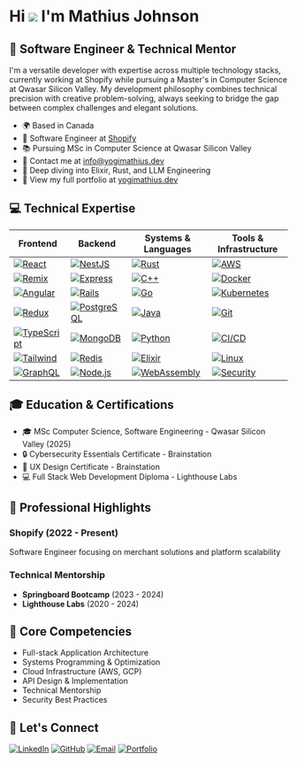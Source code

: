 # Hi ![](https://user-images.githubusercontent.com/18350557/176309783-0785949b-9127-417c-8b55-ab5a4333674e.gif) I'm Mathius Johnson

## 🚀 Software Engineer & Technical Mentor

I'm a versatile developer with expertise across multiple technology stacks, currently working at Shopify while pursuing a Master's in Computer Science at Qwasar Silicon Valley. My development philosophy combines technical precision with creative problem-solving, always seeking to bridge the gap between complex challenges and elegant solutions.

* 🌍 Based in Canada
* 💼 Software Engineer at [Shopify](https://shopify.com)
* 📚 Pursuing MSc in Computer Science at Qwasar Silicon Valley
* 📧 Contact me at [info@yogimathius.dev](mailto:info@yogimathius.dev)
* 🧠 Deep diving into Elixir, Rust, and LLM Engineering
* 🔗 View my full portfolio at [yogimathius.dev](https://yogimathius.dev)

## 💻 Technical Expertise

| Frontend | Backend | Systems & Languages | Tools & Infrastructure |
|----------|---------|-------------------|---------------------|
| [![React](https://img.shields.io/badge/-React/Next.js-61DAFB?style=flat-square&logo=react&logoColor=black)](https://reactjs.org/) | [![NestJS](https://img.shields.io/badge/-NestJS-E0234E?style=flat-square&logo=nestjs&logoColor=white)](https://nestjs.com/) | [![Rust](https://img.shields.io/badge/-Rust-000000?style=flat-square&logo=rust&logoColor=white)](https://www.rust-lang.org/) | [![AWS](https://img.shields.io/badge/-AWS/GCP-232F3E?style=flat-square&logo=amazon-aws&logoColor=white)](https://aws.amazon.com/) |
| [![Remix](https://img.shields.io/badge/-Remix-000000?style=flat-square&logo=remix&logoColor=white)](https://remix.run/) | [![Express](https://img.shields.io/badge/-Express-000000?style=flat-square&logo=express&logoColor=white)](https://expressjs.com/) | [![C++](https://img.shields.io/badge/-C/C++-00599C?style=flat-square&logo=c%2B%2B&logoColor=white)](https://isocpp.org/) | [![Docker](https://img.shields.io/badge/-Docker-2496ED?style=flat-square&logo=docker&logoColor=white)](https://www.docker.com/) |
| [![Angular](https://img.shields.io/badge/-Angular-DD0031?style=flat-square&logo=angular&logoColor=white)](https://angular.io/) | [![Rails](https://img.shields.io/badge/-Ruby%20on%20Rails-CC0000?style=flat-square&logo=ruby-on-rails&logoColor=white)](https://rubyonrails.org/) | [![Go](https://img.shields.io/badge/-Go-00ADD8?style=flat-square&logo=go&logoColor=white)](https://golang.org/) | [![Kubernetes](https://img.shields.io/badge/-Kubernetes-326CE5?style=flat-square&logo=kubernetes&logoColor=white)](https://kubernetes.io/) |
| [![Redux](https://img.shields.io/badge/-Redux-764ABC?style=flat-square&logo=redux&logoColor=white)](https://redux.js.org/) | [![PostgreSQL](https://img.shields.io/badge/-PostgreSQL-336791?style=flat-square&logo=postgresql&logoColor=white)](https://www.postgresql.org/) | [![Java](https://img.shields.io/badge/-Java-007396?style=flat-square&logo=java&logoColor=white)](https://www.java.com/) | [![Git](https://img.shields.io/badge/-Git-F05032?style=flat-square&logo=git&logoColor=white)](https://git-scm.com/) |
| [![TypeScript](https://img.shields.io/badge/-TypeScript-3178C6?style=flat-square&logo=typescript&logoColor=white)](https://www.typescriptlang.org/) | [![MongoDB](https://img.shields.io/badge/-MongoDB-47A248?style=flat-square&logo=mongodb&logoColor=white)](https://www.mongodb.com/) | [![Python](https://img.shields.io/badge/-Python-3776AB?style=flat-square&logo=python&logoColor=white)](https://www.python.org/) | [![CI/CD](https://img.shields.io/badge/-CI/CD-2088FF?style=flat-square&logo=github-actions&logoColor=white)](https://github.com/features/actions) |
| [![Tailwind](https://img.shields.io/badge/-Tailwind%20CSS-38B2AC?style=flat-square&logo=tailwind-css&logoColor=white)](https://tailwindcss.com/) | [![Redis](https://img.shields.io/badge/-Redis-DC382D?style=flat-square&logo=redis&logoColor=white)](https://redis.io/) | [![Elixir](https://img.shields.io/badge/-Elixir-4B275F?style=flat-square&logo=elixir&logoColor=white)](https://elixir-lang.org/) | [![Linux](https://img.shields.io/badge/-Linux-FCC624?style=flat-square&logo=linux&logoColor=black)](https://www.linux.org/) |
| [![GraphQL](https://img.shields.io/badge/-GraphQL-E10098?style=flat-square&logo=graphql&logoColor=white)](https://graphql.org/) | [![Node.js](https://img.shields.io/badge/-Node.js-339933?style=flat-square&logo=node.js&logoColor=white)](https://nodejs.org/) | [![WebAssembly](https://img.shields.io/badge/-WebAssembly-654FF0?style=flat-square&logo=webassembly&logoColor=white)](https://webassembly.org/) | [![Security](https://img.shields.io/badge/-Security-4A154B?style=flat-square&logo=security&logoColor=white)](https://www.cybersecurity.org/) |

## 🎓 Education & Certifications

- 🎓 MSc Computer Science, Software Engineering - Qwasar Silicon Valley (2025)
- 🔒 Cybersecurity Essentials Certificate - Brainstation
- 🎨 UX Design Certificate - Brainstation
- 💻 Full Stack Web Development Diploma - Lighthouse Labs

## 🌟 Professional Highlights

### Shopify (2022 - Present)
Software Engineer focusing on merchant solutions and platform scalability

### Technical Mentorship
- **Springboard Bootcamp** (2023 - 2024)
- **Lighthouse Labs** (2020 - 2024)

## 🔧 Core Competencies

- Full-stack Application Architecture
- Systems Programming & Optimization
- Cloud Infrastructure (AWS, GCP)
- API Design & Implementation
- Technical Mentorship
- Security Best Practices

## 🤝 Let's Connect

[![LinkedIn](https://img.shields.io/badge/-LinkedIn-0A66C2?style=flat-square&logo=linkedin&logoColor=white)](https://www.linkedin.com/in/mathius-johnson)
[![GitHub](https://img.shields.io/badge/-GitHub-181717?style=flat-square&logo=github&logoColor=white)](https://github.com/yogimathius)
[![Email](https://img.shields.io/badge/-Email-EA4335?style=flat-square&logo=gmail&logoColor=white)](mailto:info@yogimathius.dev)
[![Portfolio](https://img.shields.io/badge/-Portfolio-000000?style=flat-square&logo=safari&logoColor=white)](https://yogimathius.dev)
